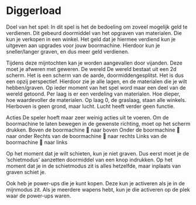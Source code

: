 Diggerload
==========

Doel van het spel: 
  In dit spel is het de bedoeling om zoveel mogelijk geld te verdienen.
  Dit gebeurd doormiddel van het opgraven van materialen.
  Die kun je verkopen in een winkel. 
  Het geld dat je hiermee verdiend kun je uitgeven aan upgrades voor jouw boormachine.
  Hierdoor kun je sneller/langer graven, en dus meer geld verdienen.
  
  Tijdens deze mijntochten kan je worden aangevallen door vijanden. Deze moet je afweren met geweren.
  De wereld
    De wereld bestaat uit een 2d scherm.  Het is een scherm van de aarde, doormiddengesplitst.
  	Het is dus een opzij perspectief.
  	Hierdoor zie je alle lagen, en de materialen die je wilt hebben/graven.
  	Op ieder moment van het spel word maar een deel van de wereld getoond.
  	Per laag is er een verdeling van materialen. Hoe dieper, hoe waardevoller de materialen.
  Op laag 0, de graslaag, staan alle winkels. Hierboven is geen grond, maar lucht. 
  Lucht heeft verder geen functie.
  
  Acties
  	De speler hoeft maar zeer weinig acties uit te voeren.
  	Om de boormachine te laten bewegen in de gewenste richting, 
  moet op het scherm drukken. 
  Boven de boormachine  naar boven
  Onder de boormachine  naar onder
  Rechts van de boormachine  naar rechts
  Links van de boormachine  naar links
  
  Op het moment dat je wilt schieten, kun je niet graven. 
  Dus eerst moet je de  ‘schietmodus’ aanzetten doormiddel van een knop indrukken.
  Op het moment dat je in de schietmodus zit is alles hetzelfde, maar inplaats van graven schiet je.
  
  Ook heb je power-ups die je kunt kopen. Deze kun je activeren als je in de mijnmodus zit. 
  Als je meerdere wapens hebt, kun je die activeren op de plek waar de power-ups waren.
